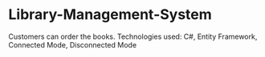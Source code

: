 # Library-Management-System
Customers can order the books.
Technologies used: C#, Entity Framework, Connected Mode, Disconnected Mode

